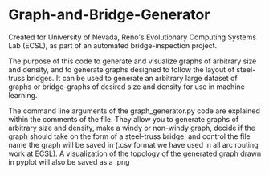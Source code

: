 # Graph-and-Bridge-Generator
Created for University of Nevada, Reno's Evolutionary Computing Systems Lab (ECSL), as part of an automated bridge-inspection project. 

The purpose of this code to generate and visualize graphs of arbitrary size and density, and to generate graphs designed to follow the layout of steel-truss bridges. It can be used to generate an arbitrary large dataset of graphs or bridge-graphs of desired size and density for use in machine learning.

The command line arguments of the graph_generator.py code are explained within the comments of the file. They allow you to generate graphs of arbitrary size and density, make a windy or non-windy graph, decide if the graph should take on the form of a steel-truss bridge, and control the file name the graph will be saved in (.csv format we have used in all arc routing work at ECSL). A visualization of the topology of the generated graph drawn in pyplot will also be saved as a .png 
